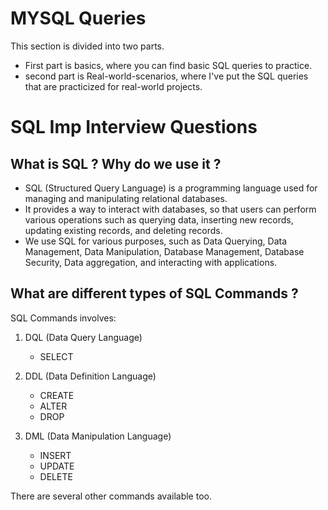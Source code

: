 # MYSQL Queries
This section is divided into two parts. 
- First part is basics, where you can find basic SQL queries to practice. 
- second part is Real-world-scenarios, where I've put the SQL queries that are practicized for real-world projects. 

# SQL Imp Interview Questions 

## What is SQL ? Why do we use it ? 
- SQL (Structured Query Language) is a programming language used for managing and manipulating relational databases. 
- It provides a way to interact with databases, so that users can perform various operations such as querying data, inserting new records, updating existing records, and deleting records.
- We use SQL for various purposes, such as Data Querying, Data Management, Data Manipulation, Database Management, Database Security, Data aggregation, and interacting with applications. 

## What are different types of SQL Commands ? 
SQL Commands involves: 

1. DQL (Data Query Language) 
    - SELECT 

2. DDL (Data Definition Language) 
    - CREATE
    - ALTER
    - DROP

3. DML (Data Manipulation Language)
    - INSERT
    - UPDATE
    - DELETE

There are several other commands available too. 
